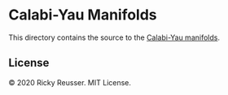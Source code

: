 # Calabi-Yau Manifolds

This directory contains the source to the [Calabi-Yau manifolds](https://rreusser.github.io/calabi-yau/).

## License

&copy; 2020 Ricky Reusser. MIT License.

